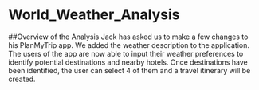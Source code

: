 # World_Weather_Analysis
##Overview of the Analysis
Jack has asked us to make a few changes to his PlanMyTrip app. We added the weather description to the application. The users of the app are now able to input their weather preferences to identify potential destinations and nearby hotels. Once destinations have been identified, the user can select 4 of them and a travel itinerary will be created. 
